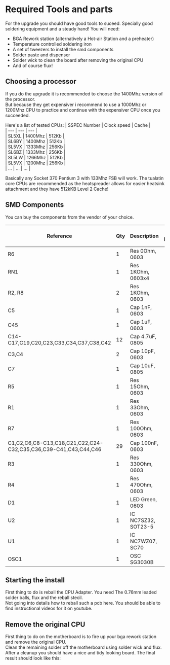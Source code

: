 # Required Tools and parts
For the upgrade you should have good tools to suceed. Specially good soldering equipment and a steady hand!
You will need:
* BGA Rework station (alternatively a Hot-air Station and a preheater)
* Temperature controlled soldering iron
* A set of tweezers to install the smd components
* Solder paste and dispenser
* Solder wick to clean the board after removing the original CPU
* And of course flux!

## Choosing a processor
If you do the upgrade it is recommended to choose the 1400Mhz version of the processor.  
But because they get expensiver i recommend to use a 1000Mhz or 1200Mhz CPU to practice and continue with the expensiver CPU once you succeeded.  
  
Here's a list of tested CPUs:
| SSPEC Number | Clock speed | Cache |  
| --- | --- | --- |  
| SL5XL | 1400Mhz |  512Kb |  
| SL6BY | 1400Mhz |  512Kb |  
| SL5VX | 1333Mhz |  256Kb |  
| SL6BZ | 1333Mhz |  256Kb |  
| SL5LW | 1266Mhz |  512Kb |  
| SL5VX | 1200Mhz |  256Kb |  
| ... | ... | ... |  
  
Basically any Socket 370 Pentium 3 with 133Mhz FSB will work. The tualatin core CPUs are recommended as the heatspreader allows for easier heatsink attachment and they have 512kKB Level 2 Cache!

## SMD Components
You can buy the components from the vendor of your choice. 

| Reference | Qty | Description | Part Number | Manufacturer | Digikey part number |  
| --- | --- | --- | --- | --- | --- |  
| R6 | 1 | Res 0Ohm, 0603 |  |  |  |  
| RN1 | 1 | Res 1KOhm, 0603x4 |  |  |  |  
| R2, R8 | 2 | Res 1KOhm, 0603 |  |  |  |  
| C5 | 1 | Cap 1nF, 0603 |  |  |  |  
| C45 | 1 | Cap 1uF, 0603 |  |  |  |  
| C14-C17,C19,C20,C23,C33,C34,C37,C38,C42 | 12 | Cap 4.7uF, 0805 |  |  |  |  
| C3,C4 | 2 | Cap 10pF, 0603 |  |  |  |  
| C7 | 1 | Cap 10uF, 0805 |  |  |  |  
| R5 | 1 | Res 15Ohm, 0603 |  |  |  |  
| R1 | 1 | Res 33Ohm, 0603 |  |  |  |  
| R7 | 1 | Res 100Ohm, 0603 |  |  |  |  
| C1,C2,C6,C8-C13,C18,C21,C22,C24-C32,C35,C36,C39-C41,C43,C44,C46 | 29 | Cap 100nF, 0603 |  |  |  |  
| R3 | 1 | Res 330Ohm, 0603 |  |  |  |  
| R4 | 1 | Res 470Ohm, 0603 |  |  |  |  
| D1 | 1 | LED Green, 0603 |  |  |  |  
| U2 | 1 | IC NC7SZ32, SOT23-5 |  |  |  |  
| U1 | 1 | IC NC7WZ07, SC70 |  |  |  |  
| OSC1 | 1 | OSC SG3030B |  |  |  |  
 
## Starting the install
First thing to do is reball the CPU Adapter. You need The 0.76mm leaded solder balls, flux and the reball stecil.  
Not going into details how to reball such a pcb here. You should be able to find instructional videos for it on youtube.  

## Remove the original CPU
First thing to do on the motherboard is to fire up your bga rework station and remove the original CPU.  
Clean the remaining solder off the motherboard using solder wick and flux. After a cleanup you should have a nice and tidy looking board.
The final result should look like this:  



